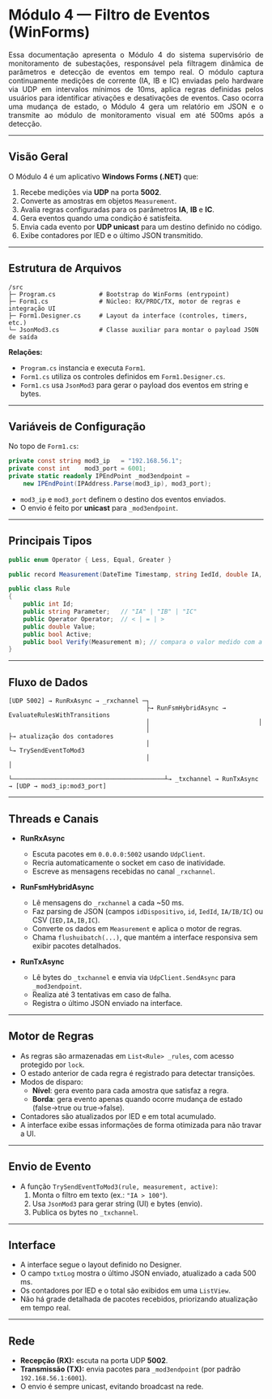 ﻿# Módulo 4 — Filtro de Eventos (WinForms)

<div align="justify">
Essa documentação apresenta o Módulo 4 do sistema supervisório de monitoramento de subestações, responsável pela filtragem dinâmica de parâmetros e detecção de 
eventos em tempo real. O módulo captura continuamente medições de corrente (IA, IB e IC) enviadas pelo hardware via UDP em intervalos mínimos de 10ms, aplica 
regras definidas pelos usuários para identificar ativações e desativações de eventos. Caso ocorra uma mudança de estado, o Módulo 4 gera um relatório em JSON 
e o transmite ao módulo de monitoramento visual em até 500ms após a detecção.
</div>

---
## Visão Geral
O Módulo 4 é um aplicativo **Windows Forms (.NET)** que:
1. Recebe medições via **UDP** na porta **5002**.  
2. Converte as amostras em objetos `Measurement`.  
3. Avalia regras configuradas para os parâmetros **IA**, **IB** e **IC**.  
4. Gera eventos quando uma condição é satisfeita.  
5. Envia cada evento por **UDP unicast** para um destino definido no código.  
6. Exibe contadores por IED e o último JSON transmitido.

---

## Estrutura de Arquivos

```
/src
├─ Program.cs            # Bootstrap do WinForms (entrypoint)
├─ Form1.cs              # Núcleo: RX/PROC/TX, motor de regras e integração UI
├─ Form1.Designer.cs     # Layout da interface (controles, timers, etc.)
└─ JsonMod3.cs           # Classe auxiliar para montar o payload JSON de saída
```

**Relações:**
- `Program.cs` instancia e executa `Form1`.  
- `Form1.cs` utiliza os controles definidos em `Form1.Designer.cs`.  
- `Form1.cs` usa `JsonMod3` para gerar o payload dos eventos em string e bytes.  

---

## Variáveis de Configuração

No topo de `Form1.cs`:

```csharp
private const string mod3_ip   = "192.168.56.1";
private const int    mod3_port = 6001;
private static readonly IPEndPoint _mod3endpoint =
    new IPEndPoint(IPAddress.Parse(mod3_ip), mod3_port);
```

- `mod3_ip` e `mod3_port` definem o destino dos eventos enviados.  
- O envio é feito por **unicast** para `_mod3endpoint`.  

---

## Principais Tipos

```csharp
public enum Operator { Less, Equal, Greater }

public record Measurement(DateTime Timestamp, string IedId, double IA, double IB, double IC);

public class Rule
{
    public int Id;
    public string Parameter;   // "IA" | "IB" | "IC"
    public Operator Operator;  // < | = | >
    public double Value;
    public bool Active;
    public bool Verify(Measurement m); // compara o valor medido com a regra
}
```

---

## Fluxo de Dados

```
[UDP 5002] → RunRxAsync → _rxchannel ─┐
                                      ├→ RunFsmHybridAsync → EvaluateRulesWithTransitions
                                      │                              │
                                      │                              ├→ atualização dos contadores
                                      │                              └→ TrySendEventToMod3
                                      │                                         │
                                      └──────────────────────────────────────────┴→ _txchannel → RunTxAsync → [UDP → mod3_ip:mod3_port]
```

---

## Threads e Canais

- **RunRxAsync**  
  - Escuta pacotes em `0.0.0.0:5002` usando `UdpClient`.  
  - Recria automaticamente o socket em caso de inatividade.  
  - Escreve as mensagens recebidas no canal `_rxchannel`.

- **RunFsmHybridAsync**  
  - Lê mensagens do `_rxchannel` a cada ~50 ms.  
  - Faz parsing de JSON (campos `idDispositivo`, `id`, `IedId`, `IA/IB/IC`) ou CSV (`IED,IA,IB,IC`).  
  - Converte os dados em `Measurement` e aplica o motor de regras.  
  - Chama `flushuibatch(...)`, que mantém a interface responsiva sem exibir pacotes detalhados.

- **RunTxAsync**  
  - Lê bytes do `_txchannel` e envia via `UdpClient.SendAsync` para `_mod3endpoint`.  
  - Realiza até 3 tentativas em caso de falha.  
  - Registra o último JSON enviado na interface.

---

## Motor de Regras

- As regras são armazenadas em `List<Rule> _rules`, com acesso protegido por `lock`.  
- O estado anterior de cada regra é registrado para detectar transições.  
- Modos de disparo:
  - **Nível**: gera evento para cada amostra que satisfaz a regra.  
  - **Borda**: gera evento apenas quando ocorre mudança de estado (false→true ou true→false).  
- Contadores são atualizados por IED e em total acumulado.  
- A interface exibe essas informações de forma otimizada para não travar a UI.

---

## Envio de Evento

- A função `TrySendEventToMod3(rule, measurement, active)`:
  1. Monta o filtro em texto (ex.: `"IA > 100"`).  
  2. Usa `JsonMod3` para gerar string (UI) e bytes (envio).  
  3. Publica os bytes no `_txchannel`.  

---

## Interface

- A interface segue o layout definido no Designer.  
- O campo `txtLog` mostra o último JSON enviado, atualizado a cada 500 ms.  
- Os contadores por IED e o total são exibidos em uma `ListView`.  
- Não há grade detalhada de pacotes recebidos, priorizando atualização em tempo real.

---

## Rede

- **Recepção (RX):** escuta na porta UDP **5002**.  
- **Transmissão (TX):** envia pacotes para `_mod3endpoint` (por padrão `192.168.56.1:6001`).  
- O envio é sempre unicast, evitando broadcast na rede.  
